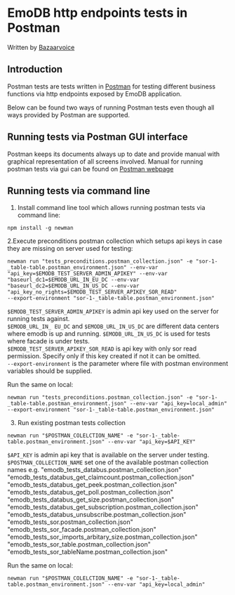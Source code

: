 EmoDB http endpoints tests in Postman
======================================

Written by [Bazaarvoice](http://www.bazaarvoice.com)

Introduction
------------

Postman tests are tests written in [Postman](https://www.postman.com/) for testing different business functions
via http endpoints exposed by EmoDB application.

Below can be found two ways of running Postman tests even though all ways provided by Postman are supported. 

Running tests via Postman GUI interface
---------------------------------------
Postman keeps its documents always up to date and provide manual with graphical representation of all screens involved.
Manual for running postman tests via gui can be found on [Postman webpage](https://learning.postman.com/docs/running-collections/intro-to-collection-runs/)

Running tests via command line 
------------------------------
1. Install command line tool which allows running postman tests via command line:

```
npm install -g newman
```

2.Execute preconditions postman collection which setups api keys in case they are missing on server used for testing:

```
newman run "tests_preconditions.postman_collection.json" -e "sor-1-_table-table.postman_environment.json" --env-var "api_key=$EMODB_TEST_SERVER_ADMIN_APIKEY" --env-var "baseurl_dc1=$EMODB_URL_IN_EU_DC --env-var "baseurl_dc2=$EMODB_URL_IN_US_DC --env-var "api_key_no_rights=$EMODB_TEST_SERVER_APIKEY_SOR_READ"
--export-environment "sor-1-_table-table.postman_environment.json"
```
`$EMODB_TEST_SERVER_ADMIN_APIKEY` is admin api key used on the server for running tests against.  
`$EMODB_URL_IN_ EU_DC` and `$EMODB_URL_IN_US_DC` are different data centers where emodb is up and running. `$EMODB_URL_IN_US_DC` is used for tests where facade is under tests.   
`$EMODB_TEST_SERVER_APIKEY_SOR_READ` is api key with only sor read permission. Specify only if this key created
if not it can be omitted.  
`--export-environment` is the parameter where file with postman environment variables should be supplied. 

Run the same on local:
```
newman run "tests_preconditions.postman_collection.json" -e "sor-1-_table-table.postman_environment.json" --env-var "api_key=local_admin"
--export-environment "sor-1-_table-table.postman_environment.json"
```

3. Run existing postman tests collection

```
newman run "$POSTMAN_COLELCTION_NAME" -e "sor-1-_table-table.postman_environment.json" --env-var "api_key=$API_KEY"
```
`$API_KEY` is admin api key that is available on the server under testing.
`$POSTMAN_COLLECTION_NAME` set one of the available postman collection names
e.g.
"emodb_tests_databus.postman_collection.json"
"emodb_tests_databus_get_claimcount.postman_collection.json"
"emodb_tests_databus_get_peek.postman_collection.json"
"emodb_tests_databus_get_poll.postman_collection.json"
"emodb_tests_databus_get_size.postman_collection.json"
"emodb_tests_databus_get_subscription.postman_collection.json"
"emodb_tests_databus_unsubscribe.postman_collection.json"
"emodb_tests_sor.postman_collection.json"
"emodb_tests_sor_facade.postman_collection.json"
"emodb_tests_sor_imports_arbitary_size.postman_collection.json"
"emodb_tests_sor_table.postman_collection.json"
"emodb_tests_sor_tableName.postman_collection.json"

Run the same on local:
```
newman run "$POSTMAN_COLELCTION_NAME" -e "sor-1-_table-table.postman_environment.json" --env-var "api_key=local_admin"
```
